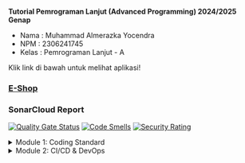 **Tutorial Pemrograman Lanjut (Advanced Programming) 2024/2025 Genap**
* Nama    : Muhammad Almerazka Yocendra
* NPM     : 2306241745
* Kelas   : Pemrograman Lanjut - A

Klik link di bawah untuk melihat aplikasi!
### [E-Shop](https://eshop-almerazka.koyeb.app/)

### SonarCloud Report
[![Quality Gate Status](https://sonarcloud.io/api/project_badges/measure?project=almerazka_advprog-eshop&metric=alert_status)](https://sonarcloud.io/summary/new_code?id=almerazka_advprog-eshop)
[![Code Smells](https://sonarcloud.io/api/project_badges/measure?project=almerazka_advprog-eshop&metric=code_smells)](https://sonarcloud.io/summary/new_code?id=almerazka_advprog-eshop)
[![Security Rating](https://sonarcloud.io/api/project_badges/measure?project=almerazka_advprog-eshop&metric=security_rating)](https://sonarcloud.io/summary/new_code?id=almerazka_advprog-eshop)

<details>
<summary>Module 1: Coding Standard</summary>

## Reflection 1

### Penerapan Prinsip _Clean Code_
**1. _Clear and Meaningful Names_**

Dalam tutorial ini, saya menggunakan nama yang deskriptif untuk variabel, kelas, method, dan parameter. Dengan penamaan yang jelas, saya tidak perlu lagi menambahkan komentar untuk menjelaskan tujuan dari keempat elemen tersebut. Contoh :
- method names: `create`, `edit`, `delete`, `findAll`, `findProductById`
- parameter names: `productId`, `newProduct`
- class names: `ProductController`, `ProductService`, `ProductRepository`
- Variabel juga sudah mengikuti konvensi penamaan Java
  
**2. _DRY (Don't Repeat Yourself)_**

Di `ProductRepository`, terdapat metode validasi yang digunakan ulang
```java
private String validateAndSanitizeName(String name)
private double validateQuantity(double quantity)
```
Metode ini digunakan di dua tempat yaitu saat membuat produk baru (_create_) dan saat mengedit produk (_edit_). Method lain yang dipaki berulang kali adalah method `findProductById` yang berfungsi untuk mencari produk dengan id yang ada.

**3. _Object dan Data Structure_**

UUID sebaiknya dibuat di _constructor_ class Product karena setiap Product harus memiliki ID saat dibuat, tidak perlu menunggu sampai di Repository untuk memiliki identitas. Hal ini juga lebih sesuai dengan prinsip encapsulation
```java
public Product() {
        this.productId = UUID.randomUUID().toString();
    }
```

**4. _One Function One Task Principle_**

Setiap method dirancang untuk melakukan satu tugas spesifik, misalnya `createProductPage` hanya bertanggung jawab menampilkan halaman _create product_, `productListPage` hanya bertanggung jawab menampilkan _list product_, dan lain sebagainya.

### Secure Coding Practices
**1. Input Validation**
- Validasi dan sanitasi nama produk di `ProductRepository`
- Validasi kuantitas untuk mencegah nilai numerik yang tidak valid (negatif/angka)
- Perlindungan terhadap nilai kosong atau null
```java
// Metode untuk validasi kuantitas produk (tidak boleh huruf)
    private double validateQuantity(double quantity) {
        if (Double.isNaN(quantity) || Double.isInfinite(quantity)) {
            return 0; // Jika bukan angka, ubah menjadi 0
        }
        return Math.max(quantity, 0); // Jika negatif, ubah ke 0
    }
```

**2. Preventing Injection**
- Sanitasi karakter khusus HTML dalam nama produk
- Penghapusan karakter yang berpotensi berbahaya menggunakan **regex : [<>%$]**
```java
// Metode untuk validasi dan sanitasi nama produk
    private String validateAndSanitizeName(String name) {
        if (name == null || name.trim().isEmpty()) {
            return "Product not found";
        }
        return name.replaceAll("[<>%$]", "");
    }
```

**3. Safe Data Handling**
- Pembuatan UUID untuk ID produk
- Pemeriksaan null yang tepat di seluruh basis kode
```java
public Product() {
        this.productId = UUID.randomUUID().toString();
    }
...
 if (productToEdit == null) {
            return null;
        }

        // Validasi dan update data
        productToEdit.setProductName(validateAndSanitizeName(newProduct.getProductName()));
        productToEdit.setProductQuantity(validateQuantity(newProduct.getProductQuantity()));
        return productToEdit;
```

### Mistakes Found and Advice
1. Implementasi di awal mengizinkan semua masukan/input, termasuk masukan yang berpotensi berbahaya. Solusinya dengan menerapkan validasi untuk nama dan kuantitas.
2. Form input di _CreateProduct.html_ dan _EditProduct.html_ masih memiliki duplikasi sehingga masih bisa di `refactor` supaya lebih efisien.
3. Jika menggunakan ID yang mudah ditebak, sistem dapat lebih rentan terhadap penyalahgunaan. Solusinya, memakai UUID karena unik dan sulit diprediksi, jadi lebih aman.
4. Jika produk yang diminta tidak valid, method mengembalikan nilai nol tanpa penjelasan. Solusinya lemparkan penjelasan atau peringatan yang berarti sebagai gantinya.
5. Method _delete_ mengizinkan menghapus item tanpa memeriksa apakah item tersebut ada atau tidak. Solusinya verifikasi produk sebelum mencoba menghapus.
6. Beberapa logika validasi diulang di dalam metode yang berbeda. Solusinya ekstrak logika validasi ke dalam metode terpisah yang dapat digunakan kembali.
7. Penggunaan `ArrayList` untuk menyimpan data product yang kurang efisien dibandingkan menggunakan struktur data yang lebih optimal seperti `HashMap` atau `TreeMap` untuk pencarian yang lebih cepat.
8. Untuk mengikuti best practice dalam `RESTful API`, kita bisa mengganti metode `GET` dan `POST` dengan `PUT` untuk edit dan `DELETE` untuk hapus. Ini akan lebih sesuai dengan standar HTTP.

### How To Improve Code?
Kalau mau meningkatkan kode, pertama saya pahami dulu alur dan fungsinya, lalu cek apakah ada bug, duplikasi, atau bagian yang kurang efisien. Saya juga berusaha membuat kode lebih rapi dengan memberi nama variabel yang jelas, memecah logika kompleks ke dalam metode atau kelas yang lebih spesifik, dan menghindari duplikasi. 
Selain itu, saya juga memastikan keamanan kode dengan validasi input, memakai UUID untuk ID unik, dan mencegah celah keamanan seperti SQL Injection atau XSS. Jika masih ada kendala, saya cari solusi di forum seperti Discord Advanced Programming, Stack Overflow, atau Google. Kalau belum terpecahkan, saya akan mencoba bertanya kepada asisten dosen atau teman, sambil mencoba alternatif lain seperti bantuan AI seperti ChatGPT.

## Reflection 2
### _Unit & Functional Testing_
1. **_How Do I Feel After Writing Unit Tests?_**

Setelah menulis unit test, saya merasa lebih yakin terhadap kualitas kode yang saya buat. Unit test memungkinkan saya untuk menguji fitur tanpa harus membuka dan mengeceknya secara manual, cukup dengan menjalankan test yang sudah disiapkan oleh fitur tersebut. Selain itu, dengan adanya unit test, proses _debugging_ menjadi lebih mudah, karena jika tiba-tiba terdapat kesalahan, kita bisa langsung mengetahui bagian mana yang bermasalah. Hal ini tidak hanya menghemat waktu, tetapi juga memastikan bahwa setiap perubahan dalam kode tetap berjalan dengan benar.

2. **_How Many Unit Tests Should Be in a Class?_**

Menurut saya, tidak ada batasan pasti mengenai jumlah unit test dalam sebuah class. Semakin banyak test yang dibuat, semakin baik, asalkan tetap relevan dan tidak berlebihan. Idealnya, setiap metode atau fitur utama dalam kelas harus memiliki setidaknya satu atau lebih pengujian unit, entah itu kita mau nguji skenario positif, negatif, ataupun batasnya. 

3. **How to Make Sure Our Unit Tests Are Enough?**
   
Salah satu cara memastikan unit test mencakup seluruh bagian kode adalah dengan menggunakan _code coverage_, yang mengukur sejauh mana kode telah diuji dalam bentuk persentase. Berdasarkan referensi yang saya baca, _code coverage_ sekitar 80% sudah cukup baik, seperti yang diterapkan dalam mata kuliah PBP kemarin. Namun, perlu diingat bahwa code coverage 100% tidak selalu menjamin kode bebas dari bug, karena beberapa skenario edge case mungkin masih terlewat.

4. **Refleksi Tentang Clean Code dalam Functional Test**
   
Setelah menulis _CreateProductFunctionalTest.java_, muncul kebutuhan untuk menambahkan functional test lain, seperti pengujian fitur edit produk. Jika kita membuat kelas baru dengan setup dan variabel instance yang sama seperti sebelumnya, hal ini dapat mengurangi kualitas kode karena terjadi duplikasi. Akibatnya, prinsip DRY (Don't Repeat Yourself) tidak diterapkan dengan baik. Untuk mengatasi ini, sebaiknya gunakan _base test class_ agar setup dapat digunakan ulang tanpa harus menyalin kode di setiap test suite. Selain itu, _parameterized tests_ dapat digunakan untuk menghindari pengulangan test case yang memiliki pola serupa.

</details>
<details>
<summary>Module 2: CI/CD & DevOps</summary>

## Reflection
### Daftar _Code Quality Issue_ yang telah diperbaiki
#### 1. **Duplicate String Literal**
📌 **Permasalahan** :

Dalam kode _ProductController.java_, string `"redirect:/product/list"` digunakan berulang kali di berbagai metode. 

🔍 **Mengapa ini menjadi masalah?**

Menggunakan string literal berulang kali melanggar prinsip **DRY (Don't Repeat Yourself)**, meningkatkan risiko bug, dan menyulitkan pengelolaan kode. Jika URL redirect perlu diubah, setiap instance harus diedit secara manual, berpotensi menimbulkan inkonsistensi yang menyebabkan error. Kesalahan kecil seperti tambahan / atau perbedaan kapitalisasi dapat membuat aplikasi tidak berfungsi dengan benar. Hardcoding juga membuat perubahan lebih sulit, karena harus mencari dan mengganti semua instance string di berbagai lokasi, yang rentan terhadap kesalahan dan inkonsistensi.

❌ **Sebelum Perbaikan**
```java
@GetMapping("/edit/{productId}")
public String editProductPage(@PathVariable String productId, Model model) {
    Product product = service.findProductById(productId);
    if (product == null) {
        return "redirect:/product/list"; // DUPLIKASI #1
    }
    model.addAttribute("product", product);
    return "EditProduct";
}
```
✅ **Solusi** : Menggunakan Constant
```java
private static final String REDIRECT_PRODUCT_LIST = "redirect:/product/list";

@GetMapping("/edit/{productId}")
public String editProductPage(@PathVariable String productId, Model model) {
    Product product = service.findProductById(productId);
    if (product == null) {
        return REDIRECT_PRODUCT_LIST;
    }
    model.addAttribute("product", product);
    return "EditProduct";
}
```

#### 2. **Manual Exception Handling**
📌 **Permasalahan** :

Metode `contextLoads()` kosong tanpa penjelasan atau fungsionalitas yang jelas, yang dapat membingungkan pengembang lain. SonarCloud atau alat analisis kode lainnya mendeteksi ini sebagai masalah karena tidak ada implementasi yang valid dalam metode pengujian.

🔍 **Mengapa ini menjadi masalah?**

Jika metode pengujian tidak memiliki implementasi yang jelas, pengujian menjadi tidak bermakna. SonarCloud menyarankan agar kita menambahkan komentar yang menjelaskan alasan metode kosong, melempar `UnsupportedOperationException`, atau menyelesaikan implementasinya agar benar-benar menguji sesuatu.

❌ **Sebelum Perbaikan**
```java
@SpringBootTest
class EshopApplicationTests {

    @Test
    void contextLoads() {
    }

    @Test
    void testApplicationStarts() {
        EshopApplication.main(new String[] {});
    }
}
```
✅ **Solusi** : Menggunakan `assertThrows()`

Alih-alih membiarkan metode kosong, kita dapat menggunakan `assertThrows()` untuk memastikan bahwa jika ada error saat inisialisasi, pengujian tetap dapat menangkapnya.
```java
import static org.junit.jupiter.api.Assertions.assertThrows;

@Test
void contextLoads() {
    // Menguji apakah aplikasi gagal dijalankan dengan error yang sesuai
    assertThrows(Exception.class, () -> EshopApplication.main(new String[]{}));
}
```

#### 3. **Avoid public Modifier in Test Classes**
📌 **Permasalahan** :

Dalam JUnit 5, test class tidak memerlukan modifier `public`. Penggunaan `public` yang tidak perlu hanya menambah kompleksitas tanpa memberikan manfaat tambahan.

🔍 **Mengapa ini menjadi masalah?**

JUnit 5 bisa menjalankan test tanpa `public`, karena framework ini menggunakan refleksi untuk mengeksekusi metode pengujian. Secara default, method yang ada di dalam _interface_ sudah bersifat `public`, jadi modifier tersebut bisa dihapus untuk membuat kode lebih bersih.
Dengan menghapus `public`, kita dapat menjaga keterbacaan dan konsistensi kode tanpa mengubah fungsionalitasnya.

❌ **Sebelum Perbaikan**
```java
@public class CreateProductFunctionalTest { 
    ...
}
```
✅ **Solusi** : Cukup tulis tanpa `public`
```java
class CreateProductFunctionalTest { 

}
```

#### 4. **Clarify empty method with Comment**
📌 **Permasalahan** :

Metode `setUp()` dalam unit test awalnya kosong tanpa komentar atau implementasi yang jelas, sehingga bisa membingungkan.

🔍 **Mengapa ini menjadi masalah?**

Metode `setUp()` dijalankan sebelum setiap test untuk melakukan inisialisasi. Jika kosong tanpa penjelasan, pengembang lain mungkin tidak tahu apakah memang belum diperlukan atau ada yang terlupakan.

❌ **Sebelum Perbaikan**
```java
@BeforeEach
void setUp() {
    
}
```
✅ **Solusi** : Menambahkan komentar untuk menjelaskan fungsinya meskipun masih kosong
```java
void setUp() {
    // Metode ini dipanggil sebelum setiap test untuk inisialisasi, jika diperlukan.
}
```

### Apakah implementasi CI/CD sudah sesuai dengan definisinya?
Menurut saya, implementasi **CI/CD** dalam proyek ini sudah cukup memenuhi prinsip _Continuous Integration_ dan _Continuous Deployment_. Saya menggunakan **GitHub Actions** untuk menjalankan beberapa **workflow** otomatis seperti `ci.yml`, `scorecard.yml`, dan `sonarcloud.yml`. Dimana setiap kali ada perubahan kode, melalui **push** atau **pull request**, **workflow** ini langsung berjalan otomatis untuk memastikan kode diuji dan dianalisis sebelum digabung ke branch utama. **SonarCloud** juga digunakan untuk mengevaluasi kualitas kode dan mengidentifikasi potensi bug. Untuk **CD** sendiri, saya mengandalkan **Koyeb** sebagai platform deployment otomatis. Setelah kode melewati tahap pengujian dan validasi, aplikasi langsung dideploy tanpa perlu proses manual sehingga dapat dipastikan aplikasi selalu dalam versi terbaru. Dengan **workflow** ini, seluruh proses mulai dari kode, pengujian, review, hingga deployment berjalan otomatis, sehingga lebih efisien dan sesuai dengan prinsip CI/CD.
